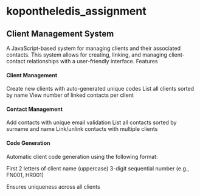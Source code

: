 # kopontheledis_assignment
## Client Management System
A JavaScript-based system for managing clients and their associated contacts. This system allows for creating, linking, and managing client-contact relationships with a user-friendly interface.
Features

#### Client Management

Create new clients with auto-generated unique codes
List all clients sorted by name
View number of linked contacts per client


#### Contact Management

Add contacts with unique email validation
List all contacts sorted by surname and name
Link/unlink contacts with multiple clients


#### Code Generation

Automatic client code generation using the following format:

First 2 letters of client name (uppercase)
3-digit sequential number (e.g., FN001, HR001)


Ensures uniqueness across all clients
